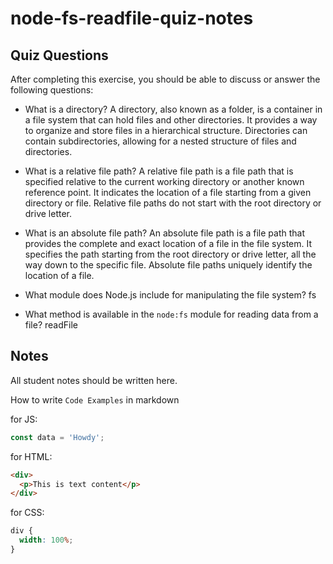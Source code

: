 # node-fs-readfile-quiz-notes

## Quiz Questions

After completing this exercise, you should be able to discuss or answer the following questions:

- What is a directory?
  A directory, also known as a folder, is a container in a file system that can hold files and other directories. It provides a way to organize and store files in a hierarchical structure. Directories can contain subdirectories, allowing for a nested structure of files and directories.

- What is a relative file path?
  A relative file path is a file path that is specified relative to the current working directory or another known reference point. It indicates the location of a file starting from a given directory or file. Relative file paths do not start with the root directory or drive letter.

- What is an absolute file path?
  An absolute file path is a file path that provides the complete and exact location of a file in the file system. It specifies the path starting from the root directory or drive letter, all the way down to the specific file. Absolute file paths uniquely identify the location of a file.

- What module does Node.js include for manipulating the file system?
  fs

- What method is available in the `node:fs` module for reading data from a file?
  readFile

## Notes

All student notes should be written here.

How to write `Code Examples` in markdown

for JS:

```javascript
const data = 'Howdy';
```

for HTML:

```html
<div>
  <p>This is text content</p>
</div>
```

for CSS:

```css
div {
  width: 100%;
}
```

